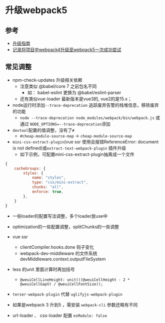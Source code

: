 # 升级webpack5
## 参考
- [升级指南](https://webpack.docschina.org/migrate/5/#upgrade-webpack-and-its-dependencies)
- [记录将项目中webpack4升级至webpack5一次成功尝试](https://www.mybj123.com/11258.html)


## 常见调整
- npm-check-updates 升级相关依赖
  * 注意类似 @babel/core 7 之前包名不同
     * 如： babel-eslint 更换为 @babel/eslint-parser
  * 还有类似vue-loader 最新版本是vue3的, vue2的是15.x；
- node运行时添加`--trace-deprecation` 追踪废弃告警的栈堆信息，移除废弃的功能
  * `node --trace-deprecation node_modules/webpack/bin/webpack.js` 或通过 `NODE_OPTIONS=--trace-deprecation`添加
- `devtool`配置的值调整，没有了`#`
  * `#cheap-module-source-map` -> `cheap-module-source-map`
- `mini-css-extract-plugin`(vue ssr 使用会报错ReferenceError: document is not defined)或`extract-text-webpack-plugin` 插件升级
  * 如下示例，可配置mini-css-extract-plugin抽离成一个文件

```javascript
{
    cacheGroups: {
        styles: {
            name: "styles",
            type: "css/mini-extract",
            chunks: "all",
            enforce: true,
        },
    }
}
```
- 一些loader的配置写法调整，多个loader放use中
- optimization的一些配置调整，splitChunks的一些调整
- vue ssr
  * clientCompiler.hooks.done 钩子变化
  * webpack-dev-middleware 的文件系统 devMiddleware.context.outputFileSystem
  
- less 的unit 里面计算时再加括号
  * `@weuiCellLineHeight: unit(((@weuiCellHeight - 2 * @weuiCellGapV) / @weuiCellFontSize));`

- `terser-webpack-plugin` 代替  `uglifyjs-webpack-plugin`

- 如果是webpack 3 升到5 ，需安装 `webpack-cli` 参数还略有不同
- url-loader 、 css-loader 配置 `esModule: false`